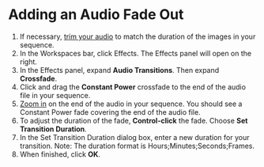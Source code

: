 # Adding an Audio Fade Out

1. If necessary, [trim your audio](/importing-and-working-with-media-files/changing-audio-file-duration.md) to match the duration of the images in your sequence.
2. In the Workspaces bar, click Effects. The Effects panel will open on the right. 
3. In the Effects panel, expand **Audio Transitions**. Then expand **Crossfade**.
4. Click and drag the **Constant Power** crossfade to the end of the audio file in your sequence. 
5. [Zoom in](/importing-and-working-with-media-files/zooming-in-and-out.md) on the end of the audio in your sequence. You should see a Constant Power fade covering the end of the audio file.
6. To adjust the duration of the fade, **Control-click** the fade. Choose **Set Transition Duration**.
7. In the Set Transition Duration dialog box, enter a new duration for your transition. Note: The duration format is Hours;Minutes;Seconds;Frames.
8. When finished, click **OK**.



